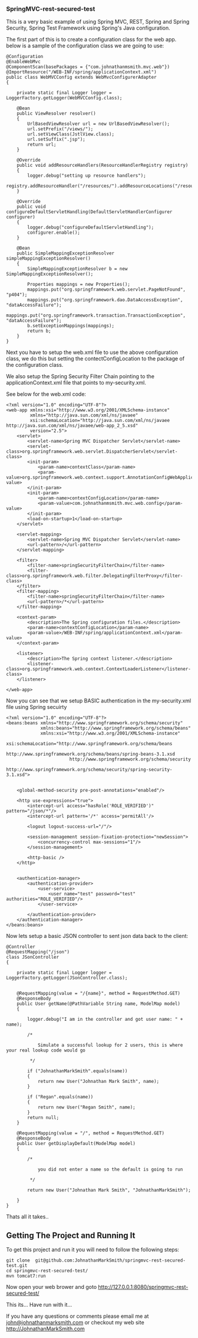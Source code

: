 ### SpringMVC-rest-secured-test

This is a very basic example of using Spring MVC, REST, Spring  and Spring Security, Spring Test Framework using Spring's Java configuration.

The first part of this is to create a configuration class for the web app.  below is a sample of the configuration class we are going to use:

    @Configuration
    @EnableWebMvc
    @ComponentScan(basePackages = {"com.johnathanmsmith.mvc.web"})
    @ImportResource("/WEB-INF/spring/applicationContext.xml")
    public class WebMVCConfig extends WebMvcConfigurerAdapter
    {

        private static final Logger logger = LoggerFactory.getLogger(WebMVCConfig.class);

        @Bean
        public ViewResolver resolver()
        {
            UrlBasedViewResolver url = new UrlBasedViewResolver();
            url.setPrefix("/views/");
            url.setViewClass(JstlView.class);
            url.setSuffix(".jsp");
            return url;
        }

        @Override
        public void addResourceHandlers(ResourceHandlerRegistry registry)
        {
            logger.debug("setting up resource handlers");
            registry.addResourceHandler("/resources/").addResourceLocations("/resources/**");
        }

        @Override
        public void configureDefaultServletHandling(DefaultServletHandlerConfigurer configurer)
        {
            logger.debug("configureDefaultServletHandling");
            configurer.enable();
        }

        @Bean
        public SimpleMappingExceptionResolver simpleMappingExceptionResolver()
        {
            SimpleMappingExceptionResolver b = new SimpleMappingExceptionResolver();

            Properties mappings = new Properties();
            mappings.put("org.springframework.web.servlet.PageNotFound", "p404");
            mappings.put("org.springframework.dao.DataAccessException", "dataAccessFailure");
            mappings.put("org.springframework.transaction.TransactionException", "dataAccessFailure");
            b.setExceptionMappings(mappings);
            return b;
        }
    }


Next you have to setup the web.xml file to use the above configuration class, we do this but setting the contectConfigLocation to the package of the configuration class.

We also setup the Spring Security Filter Chain pointing to the  applicationContext.xml file that points to my-security.xml.

See below for the web.xml code:

    <?xml version="1.0" encoding="UTF-8"?>
    <web-app xmlns:xsi="http://www.w3.org/2001/XMLSchema-instance"
             xmlns="http://java.sun.com/xml/ns/javaee"
             xsi:schemaLocation="http://java.sun.com/xml/ns/javaee http://java.sun.com/xml/ns/javaee/web-app_2_5.xsd"
             version="2.5">
        <servlet>
            <servlet-name>Spring MVC Dispatcher Servlet</servlet-name>
            <servlet-class>org.springframework.web.servlet.DispatcherServlet</servlet-class>
            <init-param>
                <param-name>contextClass</param-name>
                <param-value>org.springframework.web.context.support.AnnotationConfigWebApplicationContext</param-value>
            </init-param>
            <init-param>
                <param-name>contextConfigLocation</param-name>
                <param-value>com.johnathanmsmith.mvc.web.config</param-value>
            </init-param>
            <load-on-startup>1</load-on-startup>
        </servlet>

        <servlet-mapping>
            <servlet-name>Spring MVC Dispatcher Servlet</servlet-name>
            <url-pattern>/</url-pattern>
        </servlet-mapping>

        <filter>
            <filter-name>springSecurityFilterChain</filter-name>
            <filter-class>org.springframework.web.filter.DelegatingFilterProxy</filter-class>
        </filter>
        <filter-mapping>
            <filter-name>springSecurityFilterChain</filter-name>
            <url-pattern>/*</url-pattern>
        </filter-mapping>

        <context-param>
            <description>The Spring configuration files.</description>
            <param-name>contextConfigLocation</param-name>
            <param-value>/WEB-INF/spring/applicationContext.xml</param-value>
        </context-param>

        <listener>
            <description>The Spring context listener.</description>
            <listener-class>org.springframework.web.context.ContextLoaderListener</listener-class>
        </listener>

    </web-app>


Now you can see that we setup BASIC authentication in the my-security.xml file using Spring secuirty

    <?xml version="1.0" encoding="UTF-8"?>
    <beans:beans xmlns="http://www.springframework.org/schema/security"
                 xmlns:beans="http://www.springframework.org/schema/beans"
                 xmlns:xsi="http://www.w3.org/2001/XMLSchema-instance"
                 xsi:schemaLocation="http://www.springframework.org/schema/beans
                            http://www.springframework.org/schema/beans/spring-beans-3.1.xsd
                            http://www.springframework.org/schema/security
                            http://www.springframework.org/schema/security/spring-security-3.1.xsd">


        <global-method-security pre-post-annotations="enabled"/>

        <http use-expressions="true">
            <intercept-url access="hasRole('ROLE_VERIFIED')" pattern="/json/*"/>
            <intercept-url pattern='/*' access='permitAll'/>

            <logout logout-success-url="/"/>

            <session-management session-fixation-protection="newSession">
                <concurrency-control max-sessions="1"/>
            </session-management>

            <http-basic />
        </http>


        <authentication-manager>
            <authentication-provider>
                <user-service>
                    <user name="test" password="test" authorities="ROLE_VERIFIED"/>
                </user-service>

            </authentication-provider>
        </authentication-manager>
    </beans:beans>

Now lets setup a basic JSON controller to sent json data back to the client:

    @Controller
    @RequestMapping("/json")
    class JSonController
    {

        private static final Logger logger = LoggerFactory.getLogger(JSonController.class);


        @RequestMapping(value = "/{name}", method = RequestMethod.GET)
        @ResponseBody
        public User getName(@PathVariable String name, ModelMap model)
        {

            logger.debug("I am in the controller and got user name: " + name);

            /*

                Simulate a successful lookup for 2 users, this is where your real lookup code would go

             */

            if ("JohnathanMarkSmith".equals(name))
            {
                return new User("Johnathan Mark Smith", name);
            }

            if ("Regan".equals(name))
            {
                return new User("Regan Smith", name);
            }
            return null;
        }

        @RequestMapping(value = "/", method = RequestMethod.GET)
        @ResponseBody
        public User getDisplayDefault(ModelMap model)
        {

            /*

                you did not enter a name so the default is going to run

             */

            return new User("Johnathan Mark Smith", "JohnathanMarkSmith");

        }
    }


Thats all it takes..

## Getting The Project and Running It

To get this project and run it you will need to follow the following steps:

    git clone  git@github.com:JohnathanMarkSmith/springmvc-rest-secured-test.git
    cd springmvc-rest-secured-test/
    mvn tomcat7:run

Now open your web brower and goto http://127.0.0.1:8080/springmvc-rest-secured-test/

This its... Have run with it...


If you have any questions or comments please email me at john@johnathanmarksmith.com or checkout my web site http://JohnathanMarkSmith.com

